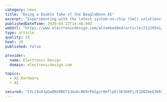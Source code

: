 ```yaml
---
category: news
title: "Doing a Double Take of the BeagleBone AI"
excerpt: "Experimenting with the latest system-on-chip (SoC) solutions is easier these days with platforms like the BeagleBone, Raspberry Pi, and Arduino. I especially like the new BeagleBone AI (Fig. 1), which is a great, all-around platform for control, computation, and machine learning (ML) at the edge. The board is built around Texas Instruments ..."
publishedDateTime: 2020-04-23T14:40:00Z
webUrl: "https://www.electronicdesign.com/altembedded/article/21129541/doing-a-double-take-of-the-beaglebone-ai"
type: article
quality: 19
heat: 19
published: false

provider:
  name: Electronic Design
  domain: electronicdesign.com

topics:
  - AI Hardware
  - AI

secured: "FZLt9uXJpGwQMz9REY13GukcRK9rPbSgzr0mflpbl5K3O4Pj/E1D6ZmeQ3kRrMEEfEdiEEkuCdcrkkwmEt7DHlIwILTYtxwxzQ4Vm0ATRB3NXkPfgURaaNzV1ABeglJ/kBzUDq2qkuvUc44+bjjtiItlVVljmIbCZdKI8MIzVByzNHgi987UxYlWkHAo9/mBi8ph+dQt87PbrFwjQ36rddyhwAnDfk8rtncoifE+nGdapqTQxdjy/KqSAhNiZAlctsTCRqk0HcQ0F+i7jM8hBrnMjIbjMVI7IPXzzwKnxif9P/n0qjLLrkiqhA3G7K3CV8qog6DyduFRX8dtLb+5tXJVqkY6ziPwcfYIwjJ95d7+Q6KcSbT6fOt2xGNZvWfNpZx5P0sSNTncV8xNeRAoIK0p2qi5g4fBBpBNuvCnxW5UMgzTsF6s9T9i/YoebDWC197jLqUeREIRV6/zQPYb5qi5Es06BbVcPsVtzqGQLQc=;JDFAdamCLJtlh6topOWvNA=="
---
```


